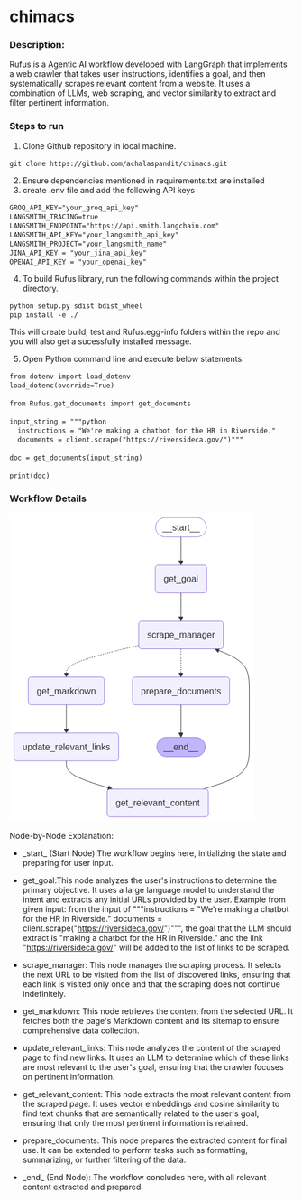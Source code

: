 # chimacs

### Description:
Rufus is a Agentic AI workflow developed with LangGraph that implements a web crawler that takes user instructions, identifies a goal, and then systematically scrapes relevant content from a website. It uses a combination of LLMs, web scraping, and vector similarity to extract and filter pertinent information.

### Steps to run
1. Clone Github repository in local machine.
```
git clone https://github.com/achalaspandit/chimacs.git

```
2. Ensure dependencies mentioned in requirements.txt are installed
3. create .env file and add the following API keys
```
GROQ_API_KEY="your_groq_api_key"
LANGSMITH_TRACING=true
LANGSMITH_ENDPOINT="https://api.smith.langchain.com"
LANGSMITH_API_KEY="your_langsmith_api_key"
LANGSMITH_PROJECT="your_langsmith_name"
JINA_API_KEY = "your_jina_api_key"
OPENAI_API_KEY = "your_openai_key"
```
4. To build Rufus library, run the following commands within the project directory.
```
python setup.py sdist bdist_wheel
pip install -e ./
```

This will create build, test and Rufus.egg-info folders within the repo and you will also get a sucessfully installed message.

5. Open Python command line and execute below statements.
```
from dotenv import load_dotenv
load_dotenc(override=True)

from Rufus.get_documents import get_documents

input_string = """python
  instructions = "We're making a chatbot for the HR in Riverside."
  documents = client.scrape("https://riversideca.gov/")"""

doc = get_documents(input_string)

print(doc)
```

### Workflow Details

![alt text](image.png)

Node-by-Node Explanation:

* \_start_ (Start Node):The workflow begins here, initializing the state and preparing for user input.

* get_goal:This node analyzes the user's instructions to determine the primary objective. It uses a large language model to understand the intent and extracts any initial URLs provided by the user.
Example from given input: from the input of """instructions = "We're making a chatbot for the HR in Riverside." documents = client.scrape("https://riversideca.gov/")""", the goal that the LLM should extract is "making a chatbot for the HR in Riverside." and the link "https://riversideca.gov/" will be added to the list of links to be scraped.

* scrape_manager:
This node manages the scraping process. It selects the next URL to be visited from the list of discovered links, ensuring that each link is visited only once and that the scraping does not continue indefinitely.

* get_markdown:
This node retrieves the content from the selected URL. It fetches both the page's Markdown content and its sitemap to ensure comprehensive data collection.

* update_relevant_links:
This node analyzes the content of the scraped page to find new links. It uses an LLM to determine which of these links are most relevant to the user's goal, ensuring that the crawler focuses on pertinent information.

* get_relevant_content:
This node extracts the most relevant content from the scraped page. It uses vector embeddings and cosine similarity to find text chunks that are semantically related to the user's goal, ensuring that only the most pertinent information is retained.

* prepare_documents:
This node prepares the extracted content for final use. It can be extended to perform tasks such as formatting, summarizing, or further filtering of the data.
* \_end_ (End Node):
The workflow concludes here, with all relevant content extracted and prepared.
